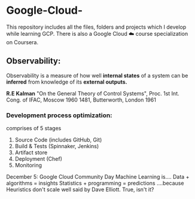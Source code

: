 # Google-Cloud-
This repository includes all the files, folders and projects which I develop while learning GCP.
There is also a Google Cloud ☁️ course specialization on Coursera.

## Observability: ##
Observability is a measure of how well __internal states__ of a system can be __inferred__ from knowledge of its __external outputs.__

__R.E Kalman__ "On the General Theory of Control Systems", Proc. 1st Int. Cong. of IFAC, Moscow 1960 1481, Butterworth, London 1961
 
### Development process optimization: ### 
comprises of 5 stages
1) Source Code (includes GitHub, Git)
2) Build & Tests (Spinnaker, Jenkins)
3) Artifact store
4) Deployment (Chef)
5) Monitoring

December 5: Google Cloud Community Day
Machine Learning is....
Data + algorithms = insights
Statistics + programming = predictions
....because Heuristics don't scale well
said by Dave Elliott. True, isn't it?
